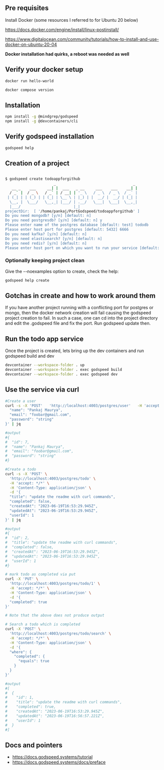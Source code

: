 ## Pre requisites
Install Docker (some resources I referred to for Ubuntu 20 below)

https://docs.docker.com/engine/install/linux-postinstall/

https://www.digitalocean.com/community/tutorials/how-to-install-and-use-docker-on-ubuntu-20-04

__Docker installation had quirks, a reboot was needed as well__


## Verify your docker setup
```bash
docker run hello-world

docker compose version
```

## Installation

```bash
npm install -g @mindgrep/godspeed
npm install -g @devcontainers/cli
```

## Verify godspeed installation
```bash
godspeed help
```

## Creation of a project 
```bash

$ godspeed create todoappforgithub
                      _                                   _ 
   __ _    ___     __| |  ___   _ __     ___    ___    __| |
  / _` |  / _ \   / _` | / __| | '_ \   / _ \  / _ \  / _` |
 | (_| | | (_) | | (_| | \__ \ | |_) | |  __/ |  __/ | (_| |
  \__, |  \___/   \__,_| |___/ | .__/   \___|  \___|  \__,_|
  |___/                        |_|                           
projectDir:  [ '/home/pankaj/PortGodspeed/todoappforgithub' ]
Do you need mongodb? [y/n] [default: n] 
Do you need postgresdb? [y/n] [default: n] y
Please enter name of the postgres database [default: test] tododb
Please enter host port for postgres [default: 5432] 6666
Do you need kafka? [y/n] [default: n] 
Do you need elastisearch? [y/n] [default: n] 
Do you need redis? [y/n] [default: n] 
Please enter host port on which you want to run your service [default: 3000] 6000

```

### Optionally keeping project clean

Give the --noexamples option to create, check the help:

```bash
godspeed help create

```

## Gotchas in create and how to work around them

If you have another project running with a conflicting port for postgres or mongo, then the docker network creation will fail causing the godspeed project creation to fail. In such a case, one can cd into the project directory and edit the .godspeed file and fix the port. Run godspeed update then.


## Run the todo app service

Once the project is created, lets bring up the dev containers and run godspeed build and dev

```bash
devcontainer --workspace-folder . up
devcontainer --workspace-folder . exec godspeed build
devcontainer --workspace-folder . exec godspeed dev
```

## Use the service via curl

```bash
#Create a user
curl -s -X 'POST'   'http://localhost:4003/postgres/user'   -H 'accept: */*'   -H 'Content-Type: application/json'   -d '{
  "name": "Pankaj Maurya",
  "email": "foobar@gmail.com",
  "password": "string"
}' | jq

#output
#{
#  "id": 7,
#  "name": "Pankaj Maurya",
#  "email": "foobar@gmail.com",
#  "password": "string"
#}

#Create a todo
curl -s -X 'POST' \
  'http://localhost:4003/postgres/todo' \
  -H 'accept: */*' \
  -H 'Content-Type: application/json' \
  -d '{
  "title": "update the readme with curl commands",
  "completed": false,
  "createdAt": "2023-06-19T16:53:29.945Z",
  "updatedAt": "2023-06-19T16:53:29.945Z",
  "userId": 1
}' | jq

#output
#{
#  "id": 2,
#  "title": "update the readme with curl commands",
#  "completed": false,
#  "createdAt": "2023-06-19T16:53:29.945Z",
#  "updatedAt": "2023-06-19T16:53:29.945Z",
#  "userId": 1
#}

# mark todo as completed via put
curl -X 'PUT' \
  'http://localhost:4003/postgres/todo/1' \
  -H 'accept: */*' \
  -H 'Content-Type: application/json' \
  -d '{
  "completed": true
}'

# Note that the above does not produce output

# Search a todo which is completed
curl -X 'POST' \
  'http://localhost:4003/postgres/todo/search' \
  -H 'accept: */*' \
  -H 'Content-Type: application/json' \
  -d '{
  "where": {
    "completed": {
      "equals": true
    }
  }
}'

#output
#[
#  {
#    "id": 1,
#    "title": "update the readme with curl commands",
#    "completed": true,
#    "createdAt": "2023-06-19T16:53:29.945Z",
#    "updatedAt": "2023-06-19T16:56:57.221Z",
#    "userId": 1
#  }
#]

```

## Docs and pointers
- https://docs.godspeed.systems/tutorial
- https://docs.godspeed.systems/docs/preface

